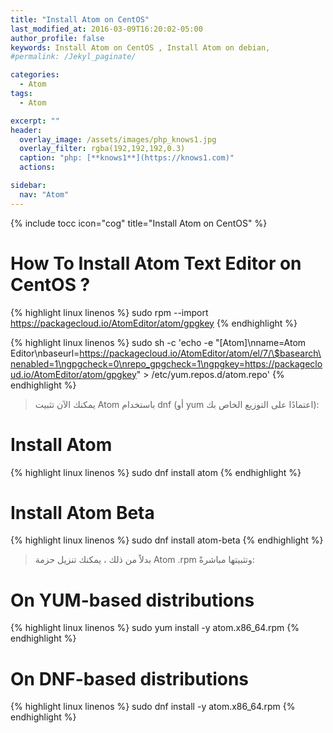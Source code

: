 ```yaml
---
title: "Install Atom on CentOS"
last_modified_at: 2016-03-09T16:20:02-05:00
author_profile: false
keywords: Install Atom on CentOS , Install Atom on debian,
#permalink: /Jekyl_paginate/

categories:
  - Atom
tags:
  - Atom

excerpt: ""
header:
  overlay_image: /assets/images/php_knows1.jpg
  overlay_filter: rgba(192,192,192,0.3)
  caption: "php: [**knows1**](https://knows1.com)"
  actions:

sidebar:
  nav: "Atom"
---
```

{% include tocc icon="cog" title="Install Atom on CentOS" %}




# How To Install Atom Text Editor on CentOS ?

{% highlight linux linenos %}
sudo rpm --import https://packagecloud.io/AtomEditor/atom/gpgkey
{% endhighlight %}

{% highlight linux linenos %}
sudo sh -c 'echo -e "[Atom]\nname=Atom Editor\nbaseurl=https://packagecloud.io/AtomEditor/atom/el/7/\$basearch\nenabled=1\ngpgcheck=0\nrepo_gpgcheck=1\ngpgkey=https://packagecloud.io/AtomEditor/atom/gpgkey" > /etc/yum.repos.d/atom.repo'
{% endhighlight %}
> يمكنك الآن تثبيت Atom باستخدام dnf (أو yum اعتمادًا على التوزيع الخاص بك):

# Install Atom
{% highlight linux linenos %}
sudo dnf install atom
{% endhighlight %}
# Install Atom Beta
{% highlight linux linenos %}
sudo dnf install atom-beta
{% endhighlight %}

> بدلاً من ذلك ، يمكنك تنزيل حزمة Atom .rpm وتثبيتها مباشرةً:

# On YUM-based distributions
{% highlight linux linenos %}
sudo yum install -y atom.x86_64.rpm
{% endhighlight %}
# On DNF-based distributions
{% highlight linux linenos %}
sudo dnf install -y atom.x86_64.rpm
{% endhighlight %}
